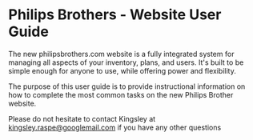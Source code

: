 # Philips Brothers - Website User Guide

The new philipsbrothers.com website is a fully integrated system for managing all aspects of your inventory, plans, and users. It's built to be simple enough for anyone to use, while offering power and flexibility.

The purpose of this user guide is to provide instructional information on how to complete the most common tasks on the new Philips Brother website.

Please do not hesitate to contact Kingsley at kingsley.raspe@googlemail.com if you have any other questions

